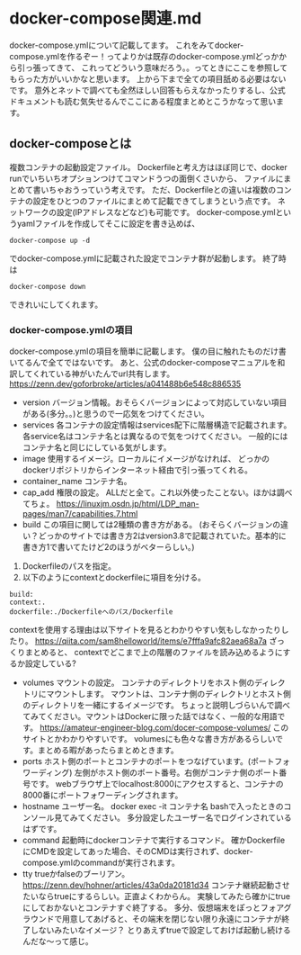 # docker-compose関連.md
docker-compose.ymlについて記載してます。
これをみてdocker-compose.ymlを作るぞー！ってよりかは既存のdocker-compose.ymlどっかから引っ張ってきて、
これってどういう意味だろう。。ってときにここを参照してもらった方がいいかなと思います。
上から下まで全ての項目舐める必要はないです。
意外とネットで調べても全然ほしい回答もらえなかったりするし、公式ドキュメントも読む気失せるんでここにある程度まとめとこうかなって思います。

## docker-composeとは
複数コンテナの起動設定ファイル。
Dockerfileと考え方はほぼ同じで、docker runでいちいちオプションつけてコマンドうつの面倒くさいから、
ファイルにまとめて書いちゃおうっていう考えです。
ただ、Dockerfileとの違いは複数のコンテナの設定をひとつのファイルにまとめて記載できてしまうという点です。
ネットワークの設定(IPアドレスなどなど)も可能です。
docker-compose.ymlというyamlファイルを作成してそこに設定を書き込めば、
```
docker-compose up -d
```
でdocker-compose.ymlに記載された設定でコンテナ群が起動します。
終了時は
```
docker-compose down
```
できれいにしてくれます。

### docker-compose.ymlの項目
docker-compose.ymlの項目を簡単に記載します。
僕の目に触れたものだけ書いてるんで全てではないです。
あと、公式のdocker-composeマニュアルを和訳してくれている神がいたんでurl共有します。
https://zenn.dev/goforbroke/articles/a041488b6e548c886535

* version
バージョン情報。おそらくバージョンによって対応していない項目がある(多分。。)と思うので一応気をつけてください。
* services
各コンテナの設定情報はservices配下に階層構造で記載されます。
各service名はコンテナ名とは異なるので気をつけてください。
一般的にはコンテナ名と同じにしている気がします。
* image
使用するイメージ。ローカルにイメージがなければ、
どっかのdockerリポジトリからインターネット経由で引っ張ってくれる。
* container_name
コンテナ名。
* cap_add
権限の設定。
ALLだと全て。これ以外使ったことない。ほかは調べてちょ。
https://linuxjm.osdn.jp/html/LDP_man-pages/man7/capabilities.7.html
* build
この項目に関しては2種類の書き方がある。
(おそらくバージョンの違い？どっかのサイトでは書き方2はversion3.8で記載されていた。基本的に書き方1で書いてたけど2のほうがベターらしい。)
1. Dockerfileのパスを指定。
2. 以下のようにcontextとdockerfileに項目を分ける。
```
build:
context:.
dockerfile:./Dockerfileへのパス/Dockerfile
```
contextを使用する理由は以下サイトを見るとわかりやすい気もしなかったりしたり。
https://qiita.com/sam8helloworld/items/e7fffa9afc82aea68a7a
ざっくりまとめると、
contextでどこまで上の階層のファイルを読み込めるようにするか設定している?
* volumes
マウントの設定。
コンテナのディレクトリをホスト側のディレクトリにマウントします。
マウントは、コンテナ側のディレクトリとホスト側のディレクトリを一緒にするイメージです。
ちょっと説明しづらいんで調べてみてください。マウントはDockerに限った話ではなく、一般的な用語です。
https://amateur-engineer-blog.com/docer-compose-volumes/
このサイトとかわかりやすいです。
volumesにも色々な書き方があるらしいです。まとめる暇があったらまとめときます。
* ports
ホスト側のポートとコンテナのポートをつなげています。(ポートフォワーディング)
左側がホスト側のポート番号。右側がコンテナ側のポート番号です。
webブラウザ上でlocalhost:8000にアクセスすると、コンテナの8000番にポートフォワーディングされます。
* hostname
ユーザー名。
docker exec -it コンテナ名 bashで入ったときのコンソール見てみてください。
多分設定したユーザー名でログインされているはずです。
* command
起動時にdockerコンテナで実行するコマンド。
確かDockerfileにCMDを設定してあった場合、そのCMDは実行されず、docker-compose.ymlのcommandが実行されます。
* tty
trueかfalseのブーリアン。
https://zenn.dev/hohner/articles/43a0da20181d34
コンテナ継続起動させたいならtrueにするらしい。正直よくわからん。
実験してみたら確かにtrueにしておかないとコンテナすぐ終了する。
多分、仮想端末をぽっとフォアグラウンドで用意してあげると、その端末を閉じない限り永遠にコンテナが終了しないみたいなイメージ？
とりあえずtrueで設定しておけば起動し続けるんだな〜って感じ。

